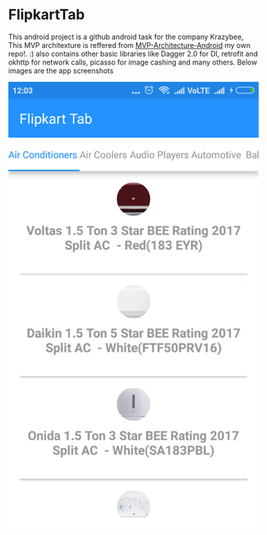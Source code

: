 # FlipkartTab

This android project is a github android task for the company Krazybee,
This MVP architexture is reffered from [MVP-Architecture-Android](https://github.com/Sach16/MVP-Architecture-Android) my own repo!. :)
also contains other basic libraries like Dagger 2.0 for DI, retrofit and okhttp for network calls, picasso for image cashing and many others.
Below images are the app screenshots

![alt tag](https://github.com/Sach16/FlipkartTab/blob/master/device-2018-07-12-120356.png)
